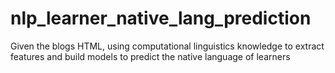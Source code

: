 # nlp_learner_native_lang_prediction
Given the blogs HTML, using computational linguistics knowledge to extract features and build models to predict the native language of learners
